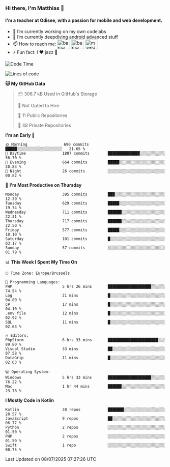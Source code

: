 ### Hi there, I'm Matthias 👋

#### I'm a teacher at Odisee, with a passion for mobile and web development.

- 🔭 I’m currently working on my own codelabs
- 🌱 I’m currently deepdiving android advanced stuff
- 📫 How to reach me: <a href="https://dev.to/batjas" target="_blank"><img align="center" src="https://raw.githubusercontent.com/rahuldkjain/github-profile-readme-generator/master/src/images/icons/Social/devto.svg" alt="batjas" height="30" width="40" /></a>
<a href="https://twitter.com/batjas" target="_blank"><img align="center" src="https://raw.githubusercontent.com/rahuldkjain/github-profile-readme-generator/master/src/images/icons/Social/twitter.svg" alt="batjas" height="30" width="40" /></a>
<a href="https://linkedin.com/in/matthiasdruwé" target="_blank"><img align="center" src="https://raw.githubusercontent.com/rahuldkjain/github-profile-readme-generator/master/src/images/icons/Social/linked-in-alt.svg" alt="matthiasdruwé" height="30" width="40" /></a>
- ⚡ Fun fact: I ❤ jazz 🎷


<!--START_SECTION:waka-->
![Code Time](http://img.shields.io/badge/Code%20Time-1%2C450%20hrs%2032%20mins-blue)

![Lines of code](https://img.shields.io/badge/From%20Hello%20World%20I%27ve%20Written-8.0%20million%20lines%20of%20code-blue)

**🐱 My GitHub Data** 

> 📦 306.7 kB Used in GitHub's Storage 
 > 
> 🚫 Not Opted to Hire
 > 
> 📜 11 Public Repositories 
 > 
> 🔑 48 Private Repositories 
 > 
**I'm an Early 🐤** 

```text
🌞 Morning                690 commits         █████░░░░░░░░░░░░░░░░░░░░   21.65 % 
🌆 Daytime                1807 commits        ██████████████░░░░░░░░░░░   56.70 % 
🌃 Evening                664 commits         █████░░░░░░░░░░░░░░░░░░░░   20.83 % 
🌙 Night                  26 commits          ░░░░░░░░░░░░░░░░░░░░░░░░░   00.82 % 
```
📅 **I'm Most Productive on Thursday** 

```text
Monday                   395 commits         ███░░░░░░░░░░░░░░░░░░░░░░   12.39 % 
Tuesday                  629 commits         █████░░░░░░░░░░░░░░░░░░░░   19.74 % 
Wednesday                711 commits         ██████░░░░░░░░░░░░░░░░░░░   22.31 % 
Thursday                 717 commits         ██████░░░░░░░░░░░░░░░░░░░   22.50 % 
Friday                   577 commits         █████░░░░░░░░░░░░░░░░░░░░   18.10 % 
Saturday                 101 commits         █░░░░░░░░░░░░░░░░░░░░░░░░   03.17 % 
Sunday                   57 commits          ░░░░░░░░░░░░░░░░░░░░░░░░░   01.79 % 
```


📊 **This Week I Spent My Time On** 

```text
🕑︎ Time Zone: Europe/Brussels

💬 Programming Languages: 
PHP                      5 hrs 26 mins       ███████████████████░░░░░░   74.54 % 
Log                      21 mins             █░░░░░░░░░░░░░░░░░░░░░░░░   04.80 % 
C#                       17 mins             █░░░░░░░░░░░░░░░░░░░░░░░░   04.10 % 
.env file                12 mins             █░░░░░░░░░░░░░░░░░░░░░░░░   02.92 % 
SQL                      11 mins             █░░░░░░░░░░░░░░░░░░░░░░░░   02.63 % 

🔥 Editors: 
PhpStorm                 6 hrs 33 mins       ██████████████████████░░░   89.80 % 
Visual Studio            33 mins             ██░░░░░░░░░░░░░░░░░░░░░░░   07.58 % 
DataGrip                 11 mins             █░░░░░░░░░░░░░░░░░░░░░░░░   02.63 % 

💻 Operating System: 
Windows                  5 hrs 33 mins       ███████████████████░░░░░░   76.22 % 
Mac                      1 hr 44 mins        ██████░░░░░░░░░░░░░░░░░░░   23.78 % 
```

**I Mostly Code in Kotlin** 

```text
Kotlin                   38 repos            ███████░░░░░░░░░░░░░░░░░░   28.57 % 
JavaScript               9 repos             ██░░░░░░░░░░░░░░░░░░░░░░░   06.77 % 
Python                   2 repos             ░░░░░░░░░░░░░░░░░░░░░░░░░   01.50 % 
PHP                      2 repos             ░░░░░░░░░░░░░░░░░░░░░░░░░   01.50 % 
Swift                    1 repo              ░░░░░░░░░░░░░░░░░░░░░░░░░   00.75 % 
```




 Last Updated on 08/07/2025 07:27:26 UTC
<!--END_SECTION:waka-->
